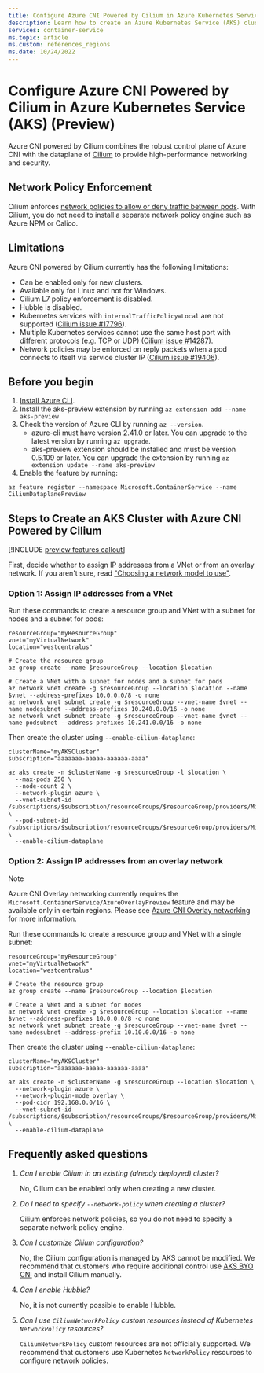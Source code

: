 ```yaml
---
title: Configure Azure CNI Powered by Cilium in Azure Kubernetes Service (AKS) (Preview)
description: Learn how to create an Azure Kubernetes Service (AKS) cluster with Azure CNI Powered by Cilium.
services: container-service
ms.topic: article
ms.custom: references_regions
ms.date: 10/24/2022
---
```


# Configure Azure CNI Powered by Cilium in Azure Kubernetes Service (AKS) (Preview)

Azure CNI powered by Cilium combines the robust control plane of Azure CNI with the dataplane of [Cilium](https://cilium.io/) to provide high-performance networking and security.

## Network Policy Enforcement

Cilium enforces [network policies to allow or deny traffic between pods](./operator-best-practices-network.md#control-traffic-flow-with-network-policies). With Cilium, you do not need to install a separate network policy engine such as Azure NPM or Calico.

## Limitations

Azure CNI powered by Cilium currently has the following limitations:

* Can be enabled only for new clusters.
* Available only for Linux and not for Windows.
* Cilium L7 policy enforcement is disabled.
* Hubble is disabled.
* Kubernetes services with `internalTrafficPolicy=Local` are not supported ([Cilium issue #17796](https://github.com/cilium/cilium/issues/17796)).
* Multiple Kubernetes services cannot use the same host port with different protocols (e.g. TCP or UDP) ([Cilium issue #14287](https://github.com/cilium/cilium/issues/14287)).
* Network policies may be enforced on reply packets when a pod connects to itself via service cluster IP ([Cilium issue #19406](https://github.com/cilium/cilium/issues/19406)).

## Before you begin

1. [Install Azure CLI](https://learn.microsoft.com/en-us/cli/azure/install-azure-cli).
2. Install the aks-preview extension by running `az extension add --name aks-preview`
3. Check the version of Azure CLI by running `az --version`.
    * azure-cli must have version 2.41.0 or later. You can upgrade to the latest version by running `az upgrade`.
    * aks-preview extension should be installed and must be version 0.5.109 or later. You can upgrade the extension by running `az extension update --name aks-preview`
4. Enable the feature by running:
```azurecli-interactive
az feature register --namespace Microsoft.ContainerService --name CiliumDataplanePreview
```

## Steps to Create an AKS Cluster with Azure CNI Powered by Cilium

[!INCLUDE [preview features callout](./includes/preview/preview-callout.md)]

First, decide whether to assign IP addresses from a VNet or from an overlay network. If you aren't sure, read ["Choosing a network model to use"](./azure-cni-overlay.md#choosing-a-network-model-to-use).

### Option 1: Assign IP addresses from a VNet

Run these commands to create a resource group and VNet with a subnet for nodes and a subnet for pods:

```azurecli-interactive
resourceGroup="myResourceGroup"
vnet="myVirtualNetwork"
location="westcentralus"

# Create the resource group
az group create --name $resourceGroup --location $location

# Create a VNet with a subnet for nodes and a subnet for pods
az network vnet create -g $resourceGroup --location $location --name $vnet --address-prefixes 10.0.0.0/8 -o none 
az network vnet subnet create -g $resourceGroup --vnet-name $vnet --name nodesubnet --address-prefixes 10.240.0.0/16 -o none 
az network vnet subnet create -g $resourceGroup --vnet-name $vnet --name podsubnet --address-prefixes 10.241.0.0/16 -o none 
```

Then create the cluster using `--enable-cilium-dataplane`:

```azurecli-interactive
clusterName="myAKSCluster"
subscription="aaaaaaa-aaaaa-aaaaaa-aaaa"

az aks create -n $clusterName -g $resourceGroup -l $location \
  --max-pods 250 \
  --node-count 2 \
  --network-plugin azure \
  --vnet-subnet-id /subscriptions/$subscription/resourceGroups/$resourceGroup/providers/Microsoft.Network/virtualNetworks/$vnet/subnets/nodesubnet \
  --pod-subnet-id /subscriptions/$subscription/resourceGroups/$resourceGroup/providers/Microsoft.Network/virtualNetworks/$vnet/subnets/podsubnet \
  --enable-cilium-dataplane
```

### Option 2: Assign IP addresses from an overlay network

> [!NOTE]
> Azure CNI Overlay networking currently requires the `Microsoft.ContainerService/AzureOverlayPreview` feature and may be available only in certain regions. Please see [Azure CNI Overlay networking](./azure-cni-overlay.md) for more information.

Run these commands to create a resource group and VNet with a single subnet:

```azurecli-interactive
resourceGroup="myResourceGroup"
vnet="myVirtualNetwork"
location="westcentralus"

# Create the resource group
az group create --name $resourceGroup --location $location

# Create a VNet and a subnet for nodes 
az network vnet create -g $resourceGroup --location $location --name $vnet --address-prefixes 10.0.0.0/8 -o none
az network vnet subnet create -g $resourceGroup --vnet-name $vnet --name nodesubnet --address-prefix 10.10.0.0/16 -o none
```

Then create the cluster using `--enable-cilium-dataplane`:

```azurecli-interactive
clusterName="myAKSCluster"
subscription="aaaaaaa-aaaaa-aaaaaa-aaaa"

az aks create -n $clusterName -g $resourceGroup --location $location \
  --network-plugin azure \
  --network-plugin-mode overlay \
  --pod-cidr 192.168.0.0/16 \
  --vnet-subnet-id /subscriptions/$subscription/resourceGroups/$resourceGroup/providers/Microsoft.Network/virtualNetworks/$vnet/subnets/nodesubnet \
  --enable-cilium-dataplane
```

## Frequently asked questions

1. *Can I enable Cilium in an existing (already deployed) cluster?*

    No, Cilium can be enabled only when creating a new cluster.

2. *Do I need to specify `--network-policy` when creating a cluster?*

    Cilium enforces network policies, so you do not need to specify a separate network policy engine.

3. *Can I customize Cilium configuration?*

    No, the Cilium configuration is managed by AKS cannot be modified. We recommend that customers who require additional control use [AKS BYO CNI](./use-byo-cni.md) and install Cilium manually.

4. *Can I enable Hubble?*

    No, it is not currently possible to enable Hubble.

5. *Can I use `CiliumNetworkPolicy` custom resources instead of Kubernetes `NetworkPolicy` resources?*

    `CiliumNetworkPolicy` custom resources are not officially supported. We recommend that customers use Kubernetes `NetworkPolicy` resources to configure network policies.
